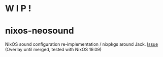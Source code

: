 # W I P !
# nixos-neosound
NixOS sound configuration re-implementation / nixpkgs around Jack. [Issue](https://github.com/NixOS/nixpkgs/issues/71283) (Overlay until merged, tested with NixOS 19.09)
